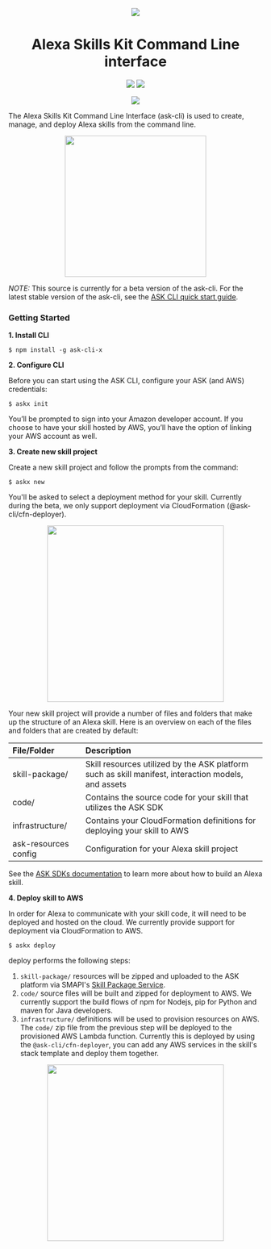 <p align="center">
  <img src="https://m.media-amazon.com/images/G/01/mobile-apps/dex/avs/docs/ux/branding/mark1._TTH_.png">
  <br/>
  <h1 align="center">Alexa Skills Kit Command Line interface</h1>
  <p align="center">
    <a href="https://www.npmjs.com/package/ask-cli-x"><img src="https://badge.fury.io/js/ask-cli-x.svg"></a>
    <a href="https://travis-ci.org/alexa-labs/ask-cli"><img src="https://travis-ci.org/alexa-labs/ask-cli.svg?branch=master"></a>
  </p>
  <p align="center">
    <a href="https://conventionalcommits.org"><img src="https://img.shields.io/badge/Conventional%20Commits-1.0.0-yellow.svg"></a>
  </p>
</p>


The Alexa Skills Kit Command Line Interface (ask-cli) is used to create, manage, and deploy Alexa skills from the command line.

<p align="center">
  <img align="center" src="https://ask-cli-static-content.s3-us-west-2.amazonaws.com/document-assets/ask-cli-x-flow.gif" height="280" />
</p>

*NOTE:* This source is currently for a beta version of the ask-cli. For the latest stable version of the ask-cli, see the [ASK CLI quick start guide](https://developer.amazon.com/docs/smapi/quick-start-alexa-skills-kit-command-line-interface.html).


### Getting Started

**1. Install CLI**

```
$ npm install -g ask-cli-x
```


**2. Configure CLI**

Before you can start using the ASK CLI, configure your ASK (and AWS) credentials:

```
$ askx init
```

You’ll be prompted to sign into your Amazon developer account. If you choose to have your skill hosted by AWS, you’ll have the option of linking your AWS account as well.

**3. Create new skill project**

Create a new skill project and follow the prompts from the command:

```
$ askx new
```

You'll be asked to select a deployment method for your skill. Currently during the beta, we only support deployment via CloudFormation (@ask-cli/cfn-deployer).

<p align="center">
  <img align="center" src="https://ask-cli-static-content.s3-us-west-2.amazonaws.com/document-assets/demo-askx-new.gif" height="350" />
</p>

Your new skill project will provide a number of files and folders that make up the structure of an Alexa skill. Here is an overview on each of the files and folders that are created by default:

| File/Folder       | Description  |
| :--------------   | :----------- |
| skill-package/    | Skill resources utilized by the ASK platform such as skill manifest, interaction models, and assets |
| code/	            | Contains the source code for your skill that utilizes the ASK SDK |
| infrastructure/   | Contains your CloudFormation definitions for deploying your skill to AWS |
| ask-resources config     | Configuration for your Alexa skill project |

See the [ASK SDKs documentation](https://developer.amazon.com/docs/sdk/alexa-skills-kit-sdks.html) to learn more about how to build an Alexa skill.


**4. Deploy skill to AWS**

In order for Alexa to communicate with your skill code, it will need to be deployed and hosted on the cloud. We currently provide support for deployment via CloudFormation to AWS.

```
$ askx deploy
```

deploy performs the following steps:

1. `skill-package/` resources will be zipped and uploaded to the ASK platform via SMAPI's [Skill Package Service](https://developer.amazon.com/docs/smapi/skill-package-api-reference.html).
2. `code/` source files will be built and zipped for deployment to AWS. We currently support the build flows of npm for Nodejs, pip for Python and maven for Java developers.
3. `infrastructure/` definitions will be used to provision resources on AWS. The `code/` zip file from the previous step will be deployed to the provisioned AWS Lambda function. Currently this is deployed by using the `@ask-cli/cfn-deployer`, you can add any AWS services in the skill's stack template and deploy them together.

<p align="center">
  <img align="center" src="https://ask-cli-static-content.s3-us-west-2.amazonaws.com/document-assets/demo-askx-deploy.gif" height="350" />
</p>
